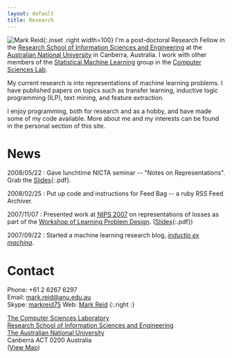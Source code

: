 ```yaml
---
layout: default
title: Research
---
```

<!-- title = Mark Reid's Home Page -->
![Mark Reid](pics/mark_reid.jpg){:.inset .right width=100} 
I'm a post-doctoral Research Fellow in the 
[Research School of Information Sciences and Engineering][rsise] 
at the [Australian National University][anu] in Canberra, Australia. 
I work with other members of the [Statistical Machine Learning][sml] 
group in the [Computer Sciences Lab][csl].

[rsise]: http://rsise.anu.edu.au/
[anu]: http://anu.edu.au/
[sml]: http://sml.rsise.anu.edu.au/
[csl]: http://csl.rsise.anu.edu.au/

My current research is into representations of machine
learning problems. I have published papers on topics
such as transfer learning, inductive logic programming (ILP), text mining, and
feature extraction.

I enjoy programming, both for research and as a hobby, and have made some of
my code available. More about me and my interests can be found
in the personal section of this site. 

News
====
2008/05/22
:	Gave lunchtime NICTA seminar -- "Notes on Representations". Grab the
	[Slides][nictaseminar]{:.pdf}.

2008/02/25
:	Put up code and instructions for Feed Bag -- a ruby RSS 
	Feed Archiver.

2007/11/07
:	Presented work at [NIPS 2007][] on representations of losses as part of
	the [Workshop of Learning Problem Design][workshop]. ([Slides][]{:.pdf})

2007/09/22
:	Started a machine learning research blog, _[inductio ex machina][]_.

[inductio ex machina]: http://conflate.net/inductio/
[nips 2007]: http://nips.cc/Conferences/2007/
[workshop]: http://hunch.net/~learning-problem-design/
[slides]: http://users.rsise.anu.edu.au/~mreid/files/slides/NIPS2007_Slides.pdf
[nictaseminar]: http://users.rsise.anu.edu.au/~mreid/files/slides/NICTA_Seminar_May2008.pdf

Contact
=======
Phone: +61 2 6267 6297   
Email: [mark.reid@anu.edu.au](mailto:mark.reid@anu.edu.au)    
Skype: [markreid75](callto://markreid75)
Web:   [Mark Reid](http://mark.reid.name)
{:.right :}

[The Computer Sciences Laboratory][csl]   
[Research School of Information Sciences and Engineering][rsise]   
[The Australian National University][anu]   
Canberra ACT 0200 Australia   
([View Map][map])

[map]: http://maps.google.com/maps?f=q&hl=en&geocode=&time=&date=&ttype=&q=RSISE+ANU+Canberra&ie=UTF8&t=h&mrt=kmlkmz&ll=-35.273758,149.120092&spn=0.033354,0.025535&z=15&om=1

